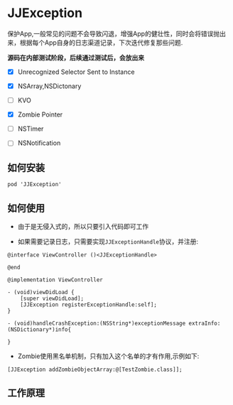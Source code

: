 # JJException

保护App,一般常见的问题不会导致闪退，增强App的健壮性，同时会将错误抛出来，根据每个App自身的日志渠道记录，下次迭代修复那些问题.

__源码在内部测试阶段，后续通过测试后，会放出来__

- [x] Unrecognized Selector Sent to Instance

- [x] NSArray,NSDictonary

- [ ] KVO

- [x] Zombie Pointer

- [ ] NSTimer

- [ ] NSNotification

## 如何安装

```
pod 'JJException'
```

## 如何使用

* 由于是无侵入式的，所以只要引入代码即可工作

* 如果需要记录日志，只需要实现`JJExceptionHandle`协议，并注册:
```
@interface ViewController ()<JJExceptionHandle>

@end

@implementation ViewController

- (void)viewDidLoad {
    [super viewDidLoad];
    [JJException registerExceptionHandle:self];
}

- (void)handleCrashException:(NSString*)exceptionMessage extraInfo:(NSDictionary*)info{
    
}
```

* Zombie使用黑名单机制，只有加入这个名单的才有作用,示例如下:
```
[JJException addZombieObjectArray:@[TestZombie.class]];
```

## 工作原理
